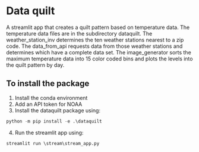 # Data quilt 

A streamlit app that creates a quilt pattern based on temperature data. The temperature data files are 
in the subdirectory dataquilt. The weather_station_inv determines the ten weather stations nearest to a zip code. 
The data_from_api requests data from those weather stations and determines which have a complete data set. 
The image_generator sorts the maximum temperature data into 15 color coded bins and plots the levels into the quilt
pattern by day. 

## To install the package

1. Install the conda environment
2. Add an API token for NOAA
3. Install the dataquilt package using:
```python 
python -m pip install -e .\dataquilt
```

4. Run the streamlit app using: 
``` python
streamlit run \stream\stream_app.py
```